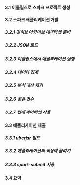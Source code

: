 #### 3.1 이클립스로 스파크 프로젝트 생성

#### 3.2 스파크 애플리케이션 개발
##### 3.2.1 깃허브 아카이브 데이터셋 준비
##### 3.2.2 JSON 로드
##### 3.2.3 이클립스에서 애플리케이션 실행
##### 3.2.4 데이터 집계
##### 3.2.5 분석 대상 제외
##### 3.2.6 공유 변수
##### 3.2.7 전체 데이터셋 사용

#### 3.3 애플리케이션 제출
##### 3.3.1 uberjar 빌드
##### 3.3.2 애플리케이션의 적응력 올리기
##### 3.3.3 spark-submit 사용

#### 3.4 요약